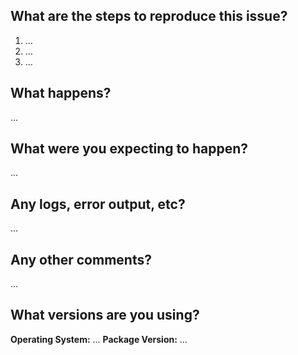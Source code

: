 <!-- Thanks for reporting an issue! Please fill out the blanks below. -->

## What are the steps to reproduce this issue?
1. …
2. …
3. …

## What happens?
…

## What were you expecting to happen?
…

## Any logs, error output, etc?
…

## Any other comments?
…

## What versions are you using?
**Operating System:** …
**Package Version:** …

